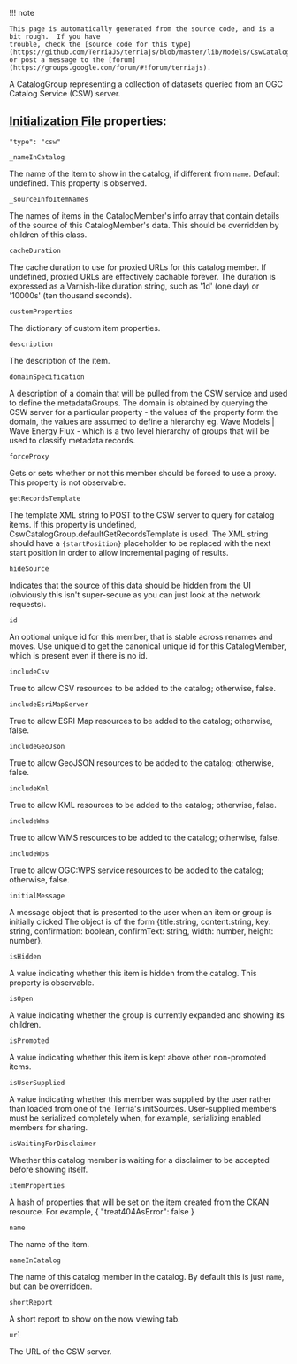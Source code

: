 !!! note    This page is automatically generated from the source code, and is a bit rough.  If you have    trouble, check the [source code for this type](https://github.com/TerriaJS/terriajs/blob/master/lib/Models/CswCatalogGroup.js) or post a message to the [forum](https://groups.google.com/forum/#!forum/terriajs).A CatalogGroup representing a collection of datasets queried from an OGC Catalog Service (CSW) server.## [Initialization File](../../customizing/initialization-files.md) properties:`"type": "csw"``_nameInCatalog`The name of the item to show in the catalog, if different from `name`. Default undefined.
This property is observed.`_sourceInfoItemNames`The names of items in the CatalogMember's info array that contain details of the source of this
CatalogMember's data. This should be overridden by children of this class.`cacheDuration`The cache duration to use for proxied URLs for this catalog member.  If undefined, proxied URLs are effectively cachable
forever.  The duration is expressed as a Varnish-like duration string, such as '1d' (one day) or '10000s' (ten thousand seconds).`customProperties`The dictionary of custom item properties.`description`The description of the item.`domainSpecification`A description of a domain that will be pulled from the CSW service and used to define the metadataGroups. The domain is obtained by querying the CSW server for a particular property - the values of the property form the domain, the values are assumed to define a hierarchy eg. Wave Models | Wave Energy Flux - which is a two level hierarchy of groups that will be used to classify metadata records.`forceProxy`Gets or sets whether or not this member should be forced to use a proxy.
This property is not observable.`getRecordsTemplate`The template XML string to POST to the CSW server to query for catalog items.  If this property is undefined,
CswCatalogGroup.defaultGetRecordsTemplate is used.  The XML string should have a `{startPosition}` placeholder to be
replaced with the next start position in order to allow incremental paging of results.`hideSource`Indicates that the source of this data should be hidden from the UI (obviously this isn't super-secure as you
can just look at the network requests).`id`An optional unique id for this member, that is stable across renames and moves.
Use uniqueId to get the canonical unique id for this CatalogMember, which is present even if there is no id.`includeCsv`True to allow CSV resources to be added to the catalog; otherwise, false.`includeEsriMapServer`True to allow ESRI Map resources to be added to the catalog; otherwise, false.`includeGeoJson`True to allow GeoJSON resources to be added to the catalog; otherwise, false.`includeKml`True to allow KML resources to be added to the catalog; otherwise, false.`includeWms`True to allow WMS resources to be added to the catalog; otherwise, false.`includeWps`True to allow OGC:WPS service resources to be added to the catalog; otherwise, false.`initialMessage`A message object that is presented to the user when an item or group is initially clicked
The object is of the form {title:string, content:string, key: string, confirmation: boolean, confirmText: string, width: number, height: number}.`isHidden`A value indicating whether this item is hidden from the catalog.  This
property is observable.`isOpen`A value indicating whether the group is currently expanded and showing
its children.`isPromoted`A value indicating whether this item is kept above other non-promoted items.`isUserSupplied`A value indicating whether this member was supplied by the user rather than loaded from one of the
Terria's initSources.  User-supplied members must be serialized completely when, for example,
serializing enabled members for sharing.`isWaitingForDisclaimer`Whether this catalog member is waiting for a disclaimer to be accepted before showing itself.`itemProperties`A hash of properties that will be set on the item created from the CKAN resource.
For example, { "treat404AsError": false }`name`The name of the item.`nameInCatalog`The name of this catalog member in the catalog. By default this is just `name`, but can be overridden.`shortReport`A short report to show on the now viewing tab.`url`The URL of the CSW server.